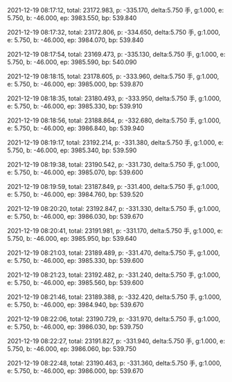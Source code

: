 2021-12-19 08:17:12, total: 23172.983, p: -335.170, delta:5.750 手, g:1.000, e: 5.750, b: -46.000, ep: 3983.550, bp: 539.840

2021-12-19 08:17:32, total: 23172.806, p: -334.650, delta:5.750 手, g:1.000, e: 5.750, b: -46.000, ep: 3984.070, bp: 539.840

2021-12-19 08:17:54, total: 23169.473, p: -335.130, delta:5.750 手, g:1.000, e: 5.750, b: -46.000, ep: 3985.590, bp: 540.090

2021-12-19 08:18:15, total: 23178.605, p: -333.960, delta:5.750 手, g:1.000, e: 5.750, b: -46.000, ep: 3985.000, bp: 539.870

2021-12-19 08:18:35, total: 23180.493, p: -333.950, delta:5.750 手, g:1.000, e: 5.750, b: -46.000, ep: 3985.330, bp: 539.910

2021-12-19 08:18:56, total: 23188.864, p: -332.680, delta:5.750 手, g:1.000, e: 5.750, b: -46.000, ep: 3986.840, bp: 539.940

2021-12-19 08:19:17, total: 23192.214, p: -331.380, delta:5.750 手, g:1.000, e: 5.750, b: -46.000, ep: 3985.340, bp: 539.590

2021-12-19 08:19:38, total: 23190.542, p: -331.730, delta:5.750 手, g:1.000, e: 5.750, b: -46.000, ep: 3985.070, bp: 539.600

2021-12-19 08:19:59, total: 23187.849, p: -331.400, delta:5.750 手, g:1.000, e: 5.750, b: -46.000, ep: 3984.760, bp: 539.520

2021-12-19 08:20:20, total: 23192.847, p: -331.330, delta:5.750 手, g:1.000, e: 5.750, b: -46.000, ep: 3986.030, bp: 539.670

2021-12-19 08:20:41, total: 23191.981, p: -331.170, delta:5.750 手, g:1.000, e: 5.750, b: -46.000, ep: 3985.950, bp: 539.640

2021-12-19 08:21:03, total: 23189.489, p: -331.470, delta:5.750 手, g:1.000, e: 5.750, b: -46.000, ep: 3985.330, bp: 539.600

2021-12-19 08:21:23, total: 23192.482, p: -331.240, delta:5.750 手, g:1.000, e: 5.750, b: -46.000, ep: 3985.560, bp: 539.600

2021-12-19 08:21:46, total: 23189.388, p: -332.420, delta:5.750 手, g:1.000, e: 5.750, b: -46.000, ep: 3984.940, bp: 539.670

2021-12-19 08:22:06, total: 23190.729, p: -331.970, delta:5.750 手, g:1.000, e: 5.750, b: -46.000, ep: 3986.030, bp: 539.750

2021-12-19 08:22:27, total: 23191.827, p: -331.940, delta:5.750 手, g:1.000, e: 5.750, b: -46.000, ep: 3986.060, bp: 539.750

2021-12-19 08:22:48, total: 23190.463, p: -331.360, delta:5.750 手, g:1.000, e: 5.750, b: -46.000, ep: 3986.000, bp: 539.670